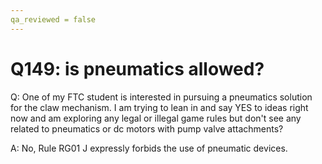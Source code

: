 ```yaml
---
qa_reviewed = false
---
```


# Q149: is pneumatics allowed?

Q: One of my FTC student is interested in pursuing a pneumatics solution for the claw mechanism. I am trying to lean in and say YES to ideas right now and am exploring any legal or illegal game rules but don't see any related to pneumatics or dc motors with pump valve attachments?

A: No, Rule RG01 J expressly forbids the use of pneumatic devices.